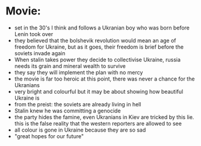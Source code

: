 # Movie:
- set in the 30's I think and follows a Ukranian boy who was born before Lenin took over
- they believed that the bolshevik revolution would mean an age of freedom for Ukraine, but as it goes, their freedom is brief before the soviets invade again
- When stalin takes power they decide to collectivise Ukraine, russia needs its grain and mineral wealth to survive
- they say they will implement the plan with no mercy
- the movie is far too heroic at this point, there was never a chance for the Ukranians
- very bright and colourful but it may be about showing how beautiful Ukraine is
- from the preist: the soviets are already living in hell
- Stalin knew he was committing a genocide
- the party hides the famine, even Ukranians in Kiev are tricked by this lie. this is the false reality that the western reporters are allowed to see
- all colour is gone in Ukraine because they are so sad
- "great hopes for our future"